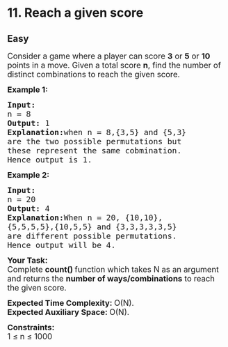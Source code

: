 # 11. Reach a given score
## Easy 
<div class="problem-statement">
                <p></p><p><span style="font-size:18px">Consider a game where a player can score <strong>3</strong> or <strong>5</strong> or <strong>10</strong> points in a move. Given a total score <strong>n</strong>, find the number of distinct combinations&nbsp;to reach the given score.</span></p>

<p><span style="font-size:18px"><strong>Example 1:</strong></span></p>

<pre><span style="font-size:18px"><strong>Input:
</strong>n = 8
<strong>Output: </strong>1<strong>
Explanation:</strong>when n = 8,{3,5} and {5,3}
are the two possible permutations but
these represent the&nbsp;same cobmination.
Hence output is 1.</span>
</pre>

<p><span style="font-size:18px"><strong>Example 2:</strong></span></p>

<pre><span style="font-size:18px"><strong>Input:
</strong>n = 20
<strong>Output: </strong>4<strong>
Explanation:</strong>When n = 20, {10,10},
{5,5,5,5},{10,5,5} and {3,3,3,3,3,5}
are different possible permutations.
Hence output will be 4.</span></pre>

<p><span style="font-size:18px"><strong>Your Task:</strong><br>
Complete <strong>count()&nbsp;</strong>function which takes N as an argument and returns the&nbsp;<strong>number of ways/combinations</strong> to reach the given score.</span></p>

<p><span style="font-size:18px"><strong>Expected Time Complexity:&nbsp;</strong>O(N).<br>
<strong>Expected Auxiliary Space:&nbsp;</strong>O(N).</span></p>

<p><span style="font-size:18px"><strong>Constraints:</strong></span><br>
<span style="font-size:18px">1 ≤ n ≤ 1000</span></p>
 <p></p>
            </div>